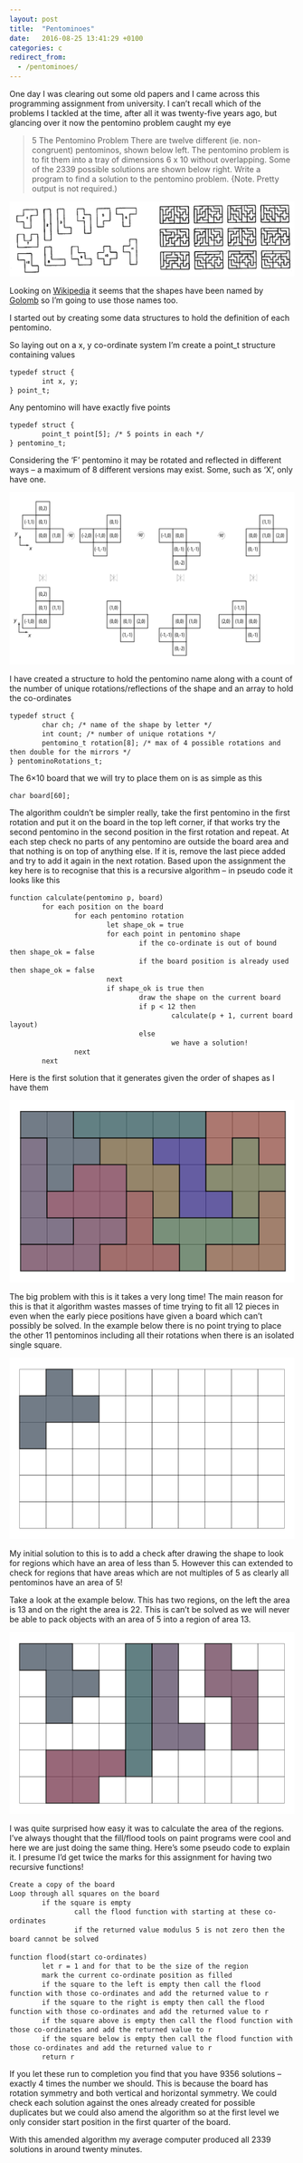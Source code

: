 ```yaml
---
layout: post
title:  "Pentominoes"
date:   2016-08-25 13:41:29 +0100
categories: c
redirect_from:
  - /pentominoes/
---
```

One day I was clearing out some old papers and I came across this programming assignment from university. I can’t recall which of the problems I tackled at the time, after all it was twenty-five years ago, but glancing over it now the pentomino problem caught my eye

> 5 The Pentomino Problem
> There are twelve different (ie. non-congruent) pentominos, shown below left. The pentomino problem is to fit them into a tray of dimensions 6 x 10 without overlapping. Some of the 2339 possible solutions are shown below right. Write a program to find a solution to the pentomino problem. {Note. Pretty output is not required.)

![](/images/pentomino-graphic.png)

Looking on [Wikipedia](https://en.wikipedia.org/wiki/Pentomino) it seems that the shapes have been named by [Golomb](https://en.wikipedia.org/wiki/Solomon_W._Golomb) so I’m going to use those names too.

I started out by creating some data structures to hold the definition of each pentomino.

So laying out on a x, y co-ordinate system I’m create a point_t structure containing values

    typedef struct {
            int x, y;
    } point_t;

Any pentomino will have exactly five points

    typedef struct {
            point_t point[5]; /* 5 points in each */
    } pentomino_t;

Considering the ‘F’ pentomino it may be rotated and reflected in different ways – a maximum of 8 different versions may exist. Some, such as ‘X’, only have one.

![](/images/F.svg)

I have created a structure to hold the pentomino name along with a count of the number of unique rotations/reflections of the shape and an array to hold the co-ordinates

    typedef struct {
            char ch; /* name of the shape by letter */
            int count; /* number of unique rotations */
            pentomino_t rotation[8]; /* max of 4 possible rotations and then double for the mirrors */
    } pentominoRotations_t;

The 6×10 board that we will try to place them on is as simple as this

    char board[60];

The algorithm couldn’t be simpler really, take the first pentomino in the first rotation and put it on the board in the top left corner, if that works try the second pentomino in the second position in the first rotation and repeat.  At each step check no parts of any pentomino are outside the board area and that nothing is on top of anything else.  If it is, remove the last piece added and try to add it again in the next rotation.  Based upon the assignment the key here is to recognise that this is a recursive algorithm – in pseudo code it looks like this

    function calculate(pentomino p, board)
            for each position on the board
                    for each pentomino rotation
                            let shape_ok = true
                            for each point in pentomino shape
                                    if the co-ordinate is out of bound then shape_ok = false
                                    if the board position is already used then shape_ok = false
                            next
                            if shape_ok is true then
                                    draw the shape on the current board
                                    if p < 12 then
                                            calculate(p + 1, current board layout)
                                    else
                                            we have a solution!
                    next
            next

Here is the first solution that it generates given the order of shapes as I have them

![](/images/solution-1.svg)

The big problem with this is it takes a very long time!  The main reason for this is that it algorithm wastes masses of time trying to fit all 12 pieces in even when the early piece positions have given a board which can’t possibly be solved.  In the example below there is no point trying to place the other 11 pentominos including all their rotations when there is an isolated single square.

![](/images/F-bad-placement.svg)

My initial solution to this is to add a check after drawing the shape to look for regions which have an area of less than 5.  However this can extended to check for regions that have areas which are not multiples of 5 as clearly all pentominos have an area of 5!

Take a look at the example below.  This has two regions, on the left the area is 13 and on the right the area is 22.  This is can’t be solved as we will never be able to pack objects with an area of 5 into a region of area 13.

![](/images/small-region.svg)

I was quite surprised how easy it was to calculate the area of the regions.  I’ve always thought that the fill/flood tools on paint programs were cool and here we are just doing the same thing.  Here’s some pseudo code to explain it.  I presume I’d get twice the marks for this assignment for having two recursive functions!

    Create a copy of the board
    Loop through all squares on the board
            if the square is empty
                    call the flood function with starting at these co-ordinates
                    if the returned value modulus 5 is not zero then the board cannot be solved

    function flood(start co-ordinates)
            let r = 1 and for that to be the size of the region
            mark the current co-ordinate position as filled
            if the square to the left is empty then call the flood function with those co-ordinates and add the returned value to r
            if the square to the right is empty then call the flood function with those co-ordinates and add the returned value to r
            if the square above is empty then call the flood function with those co-ordinates and add the returned value to r
            if the square below is empty then call the flood function with those co-ordinates and add the returned value to r
            return r

If you let these run to completion you find that you have 9356 solutions – exactly 4 times the number we should.  This is because the board has rotation symmetry and both vertical and horizontal symmetry.  We could check each solution against the ones already created for possible duplicates but we could also amend the algorithm so at the first level we only consider start position in the first quarter of the board.

With this amended algorithm my average computer produced all 2339 solutions in around twenty minutes.
